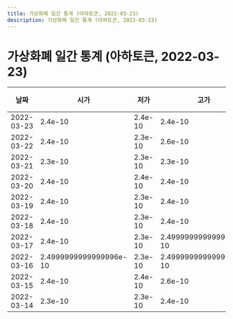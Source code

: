 ```yaml
---
title: 가상화폐 일간 통계 (아하토큰, 2022-03-23)
description: 가상화폐 일간 통계 (아하토큰, 2022-03-23)
---
```



가상화폐 일간 통계 (아하토큰, 2022-03-23)
===

|날짜|시가|저가|고가|종가|비고|
|--|--|--|--|--|--|
|2022-03-23|2.4e-10|2.4e-10|2.4e-10|2.4e-10|    |
|2022-03-22|2.4e-10|2.3e-10|2.6e-10|2.4e-10|    |
|2022-03-21|2.3e-10|2.3e-10|2.3e-10|2.3e-10|    |
|2022-03-20|2.4e-10|2.4e-10|2.4e-10|2.4e-10|    |
|2022-03-19|2.4e-10|2.3e-10|2.4e-10|2.4e-10|    |
|2022-03-18|2.4e-10|2.3e-10|2.4e-10|2.3e-10|    |
|2022-03-17|2.4e-10|2.3e-10|2.4999999999999996e-10|2.4e-10|    |
|2022-03-16|2.4999999999999996e-10|2.3e-10|2.4999999999999996e-10|2.4e-10|    |
|2022-03-15|2.4e-10|2.4e-10|2.6e-10|2.4999999999999996e-10|    |
|2022-03-14|2.3e-10|2.3e-10|2.4e-10|2.4e-10|    |
